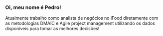 ### Oi, meu nome é Pedro!

Atualmente trabalho como analista de negócios no iFood diretamente com as metodologias DMAIC e Agile project management utilizando os dados disponíveis para tomar as melhores decisões!


